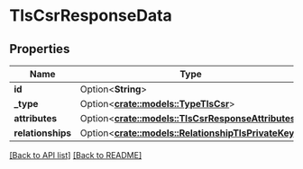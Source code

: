 # TlsCsrResponseData

## Properties

Name | Type | Description | Notes
------------ | ------------- | ------------- | -------------
**id** | Option<**String**> |  | 
**_type** | Option<[**crate::models::TypeTlsCsr**](TypeTlsCsr.md)> |  | 
**attributes** | Option<[**crate::models::TlsCsrResponseAttributes**](TlsCsrResponseAttributes.md)> |  | 
**relationships** | Option<[**crate::models::RelationshipTlsPrivateKey**](RelationshipTlsPrivateKey.md)> |  | 

[[Back to API list]](../README.md#documentation-for-api-endpoints) [[Back to README]](../README.md)


